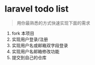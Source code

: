 laravel todo list
===

> 用你最熟悉的方式快速实现下面的需求

1. fork 本项目
2. 实现用户登录/注册
3. 实现用户名或邮箱双字段登录
4. 实现用户名邮箱修改功能
5. 提交到自己的仓库
